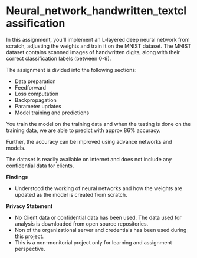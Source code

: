 # Neural_network_handwritten_textclassification
In this assignment, you'll implement an L-layered deep neural network from scratch, adjusting the weights and train it on the MNIST dataset. The MNIST dataset contains scanned images of handwritten digits, along with their correct classification labels (between 0-9).

The assignment is divided into the following sections:

* Data preparation
* Feedforward
* Loss computation
* Backpropagation
* Parameter updates
* Model training and predictions

You train the model on the training data and when the testing is done on the training data, we are able to predict with approx 86% accuracy.

Further, the accuracy can be improved using advance networks and models.

The dataset is readily available on internet and does not include any confidential data for clients.

<b>Findings</b>

* Understood the working of neural networks and how the weights are updated as the model is created from scratch.

<b>Privacy Statement</b>

* No Client data or confidential data has been used. The data used for analysis is downloaded from open source repositories.
* Non of the organizational server and credentials has been used during this project.
* This is a non-monitorial project only for learning and assignment perspective.
